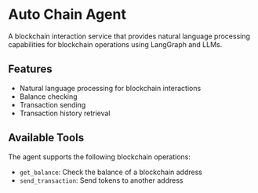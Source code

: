 # Auto Chain Agent

A blockchain interaction service that provides natural language processing capabilities for blockchain operations using LangGraph and LLMs.

## Features

- Natural language processing for blockchain interactions
- Balance checking
- Transaction sending
- Transaction history retrieval

## Available Tools

The agent supports the following blockchain operations:

- `get_balance`: Check the balance of a blockchain address
- `send_transaction`: Send tokens to another address